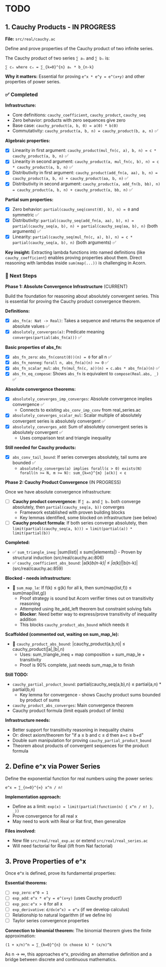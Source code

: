 # TODO

## 1. Cauchy Products - IN PROGRESS

**File:** `src/real/cauchy.ac`

Define and prove properties of the Cauchy product of two infinite series.

The Cauchy product of two series `∑ aₙ` and `∑ bₙ` is:
```
∑ cₙ where cₙ = ∑_{k=0}^{n} aₖ * b_{n-k}
```

**Why it matters:** Essential for proving `e^x * e^y = e^(x+y)` and other properties of power series.

### ✅ Completed

**Infrastructure:**
- Core definitions: `cauchy_coefficient`, `cauchy_product`, `cauchy_seq`
- Zero behavior: products with zero sequences give zero
- Base case: `cauchy_product(a, b, 0) = a(0) * b(0)`
- Commutativity: `cauchy_product(a, b, n) = cauchy_product(b, a, n)` ✅

**Algebraic properties:**
- [x] Linearity in first argument: `cauchy_product(mul_fn(c, a), b, n) = c * cauchy_product(a, b, n)` ✅
- [x] Linearity in second argument: `cauchy_product(a, mul_fn(c, b), n) = c * cauchy_product(a, b, n)` ✅
- [x] Distributivity in first argument: `cauchy_product(add_fn(a, aa), b, n) = cauchy_product(a, b, n) + cauchy_product(aa, b, n)` ✅
- [x] Distributivity in second argument: `cauchy_product(a, add_fn(b, bb), n) = cauchy_product(a, b, n) + cauchy_product(a, bb, n)` ✅

**Partial sum properties:**
- [x] Zero behavior: `partial(cauchy_seq(const(0), b), n) = 0` and symmetric ✅
- [x] Distributivity: `partial(cauchy_seq(add_fn(a, aa), b), n) = partial(cauchy_seq(a, b), n) + partial(cauchy_seq(aa, b), n)` (both arguments) ✅
- [x] Linearity: `partial(cauchy_seq(mul_fn(c, a), b), n) = c * partial(cauchy_seq(a, b), n)` (both arguments) ✅

**Key insight:** Extracting lambda functions into named definitions (like `cauchy_coefficient`) enables proving properties about them. Direct reasoning with lambdas inside `sum(map(...))` is challenging in Acorn.

### 🚧 Next Steps

**Phase 1: Absolute Convergence Infrastructure** (CURRENT)

Build the foundation for reasoning about absolutely convergent series. This is essential for proving the Cauchy product convergence theorem.

**Definitions:**
- [x] `abs_fn(a: Nat -> Real)`: Takes a sequence and returns the sequence of absolute values ✅
- [x] `absolutely_converges(a)`: Predicate meaning `converges(partial(abs_fn(a)))` ✅

**Basic properties of abs_fn:**
- [x] `abs_fn_zero`: `abs_fn(const(0))(n) = 0` for all n ✅
- [x] `abs_fn_nonneg`: `forall n, abs_fn(a)(n) >= 0` ✅
- [x] `abs_fn_scalar_mul`: `abs_fn(mul_fn(c, a))(n) = c.abs * abs_fn(a)(n)` ✅
- [x] `abs_fn_eq_compose`: Shows `abs_fn` is equivalent to `compose(Real.abs, _)` ✅

**Absolute convergence theorems:**
- [x] `absolutely_converges_imp_converges`: Absolute convergence implies convergence ✅
  - Connects to existing `abs_conv_imp_conv` from real_series.ac
- [x] `absolutely_converges_scalar_mul`: Scalar multiple of absolutely convergent series is absolutely convergent ✅
- [x] `absolutely_converges_add`: Sum of absolutely convergent series is absolutely convergent ✅
  - Uses comparison test and triangle inequality

**Still needed for Cauchy products:**
- [x] `abs_conv_tail_bound`: If series converges absolutely, tail sums are bounded ✅
  - `absolutely_converges(a) implies forall(ε > 0) exists(N) forall(n >= N, m >= N): sum_{k=n}^{m} |a(k)| < ε`

**Phase 2: Cauchy Product Convergence** (IN PROGRESS)

Once we have absolute convergence infrastructure:
- [ ] **Cauchy product convergence:** If `∑ aₙ` and `∑ bₙ` both converge absolutely, then `partial(cauchy_seq(a, b))` converges
  - Framework established with proven building blocks
  - Key lemmas identified, some blocked on infrastructure (see below)
- [ ] **Cauchy product formula:** If both series converge absolutely, then `limit(partial(cauchy_seq(a, b))) = limit(partial(a)) * limit(partial(b))`

**Completed:**
- ✅ `sum_triangle_ineq`: |sum(list)| ≤ sum(|elements|) - Proven by structural induction (src/real/cauchy.ac:806)
- ✅ `cauchy_coefficient_abs_bound`: |a(k)*b(n-k)| ≤ |a(k)|*|b(n-k)| (src/real/cauchy.ac:859)

**Blocked - needs infrastructure:**
- 🚧 `sum_map_le`: If f(k) ≤ g(k) for all k, then sum(map(list,f)) ≤ sum(map(list,g))
  - Proof strategy is sound but Acorn verifier times out on transitivity reasoning
  - Attempted using lte_add_left theorem but constraint solving fails
  - **Blocker**: Need better way to express/prove transitivity of inequality addition
  - This blocks `cauchy_product_abs_bound` which needs it

**Scaffolded (commented out, waiting on sum_map_le):**
- 🚧 `cauchy_product_abs_bound`: |cauchy_product(a,b,n)| ≤ cauchy_product(|a|,|b|,n)
  - Uses: sum_triangle_ineq + map composition + sum_map_le + transitivity
  - Proof is 90% complete, just needs sum_map_le to finish

**Still TODO:**
- `cauchy_partial_product_bound`: partial(cauchy_seq(a,b),n) ≤ partial(a,n) * partial(b,n)
  - Key lemma for convergence - shows Cauchy product sums bounded by product of sums
- `cauchy_product_abs_converges`: Main convergence theorem
- Cauchy product formula (limit equals product of limits)

**Infrastructure needs:**
- Better support for transitivity reasoning in inequality chains
- Or: direct axiom/theorem for "if a ≤ b and c ≤ d then a+c ≤ b+d"
- Double sum manipulation for proving `cauchy_partial_product_bound`
- Theorem about products of convergent sequences for the product formula

## 2. Define e^x via Power Series

Define the exponential function for real numbers using the power series:
```
e^x = ∑_{n=0}^{∞} x^n / n!
```

**Implementation approach:**
- Define as a limit: `exp(x) = limit(partial(function(n) { x^n / n! }, _))`
- Prove convergence for all real x
- May need to work with Real or Rat first, then generalize

**Files involved:**
- New file `src/real/real_exp.ac` or extend `src/real/real_series.ac`
- Will need factorial for Real (lift from Nat factorial)

## 3. Prove Properties of e^x

Once e^x is defined, prove its fundamental properties:

**Essential theorems:**
- [ ] `exp_zero`: `e^0 = 1`
- [ ] `exp_add`: `e^x * e^y = e^(x+y)` (uses Cauchy product!)
- [ ] `exp_pos`: `e^x > 0` for all x
- [ ] `exp_derivative`: `d/dx(e^x) = e^x` (if we develop calculus)
- [ ] Relationship to natural logarithm (if we define ln)
- [ ] Taylor series convergence properties

**Connection to binomial theorem:**
The binomial theorem gives the finite approximation:
```
(1 + x/n)^n = ∑_{k=0}^{n} (n choose k) * (x/n)^k
```
As n → ∞, this approaches e^x, providing an alternative definition and a bridge between discrete and continuous mathematics.
